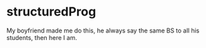 # structuredProg
My boyfriend made me do this, he always say the same BS to all his students, then here I am.
